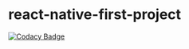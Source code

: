 # react-native-first-project

[![Codacy Badge](https://api.codacy.com/project/badge/Grade/72648aee11334eeeae374cab4172ea80)](https://www.codacy.com/manual/dolfomori/react-native-first-project?utm_source=github.com&amp;utm_medium=referral&amp;utm_content=dolfomori/react-native-first-project&amp;utm_campaign=Badge_Grade)
